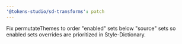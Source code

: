 ```yaml
---
'@tokens-studio/sd-transforms': patch
---
```


Fix permutateThemes to order "enabled" sets below "source" sets so enabled sets overrides are prioritized in Style-Dictionary.
